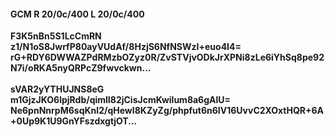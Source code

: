 #### GCM R 20/0c/400 L 20/0c/400
**F3K5nBn5S1LcCmRN**<br/>**z1/N1oS8JwrfP80ayVUdAf/8HzjS6NfNSWzI+euo4I4=**<br/>**rG+RDY6DWWAZPdRMzbOZyz0R/ZvSTVjvODkJrXPNi8zLe6iYhSq8pe92N7i/oRKA5nyQRPcZ9fwvckwn...**<br/><br/>
**sVAR2yYTHUJNS8eG**<br/>**m1GjzJKO6lpjRdb/qimlI82jCisJcmKwilum8a6gAlU=**<br/>**Ne6pnNnrpM6sqKnI2/qHewI8KZyZg/phpfut6n6IV16UvvC2XOxtHQR+6A+0Up9K1U9GnYFszdxgtjOT...**
